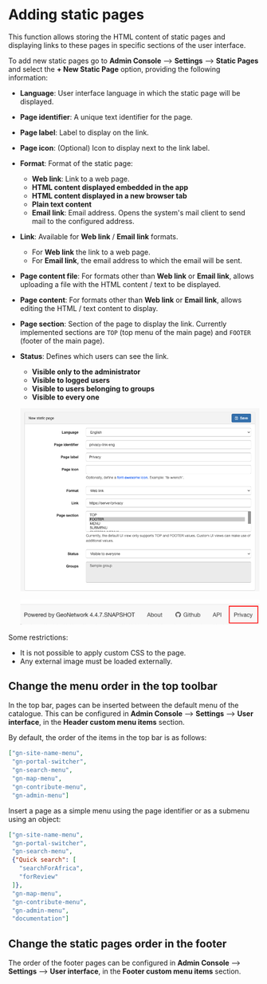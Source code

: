 # Adding static pages

This function allows storing the HTML content of static pages and displaying links to these pages in specific sections of the user interface. 

To add new static pages go to **Admin Console** -->  **Settings** -->  **Static Pages** and select the **+ New Static Page** option, providing the following information:

- **Language**: User interface language in which the static page will be displayed.
- **Page identifier**: A unique text identifier for the page.
- **Page label**: Label to display on the link.
- **Page icon**: (Optional) Icon to display next to the link label.
- **Format**: Format of the static page:

    - **Web link**: Link to a web page.
    - **HTML content displayed embedded in the app**
    - **HTML content displayed in a new browser tab**
    - **Plain text content**
    - **Email link**: Email address. Opens the system's mail client to send mail to the configured address.

- **Link**: Available for **Web link** / **Email link** formats.

    - For **Web link** the link to a web page.
    - For **Email link**, the email address to which the email will be sent.

- **Page content file**: For formats other than **Web link** or **Email link**, allows uploading a file with the HTML content / text to be displayed.

- **Page content**: For formats other than **Web link** or **Email link**, allows editing the HTML / text content to display.

- **Page section**: Section of the page to display the link. Currently implemented sections are `TOP` (top menu of the main page) and `FOOTER` (footer of the main page).

- **Status**: Defines which users can see the link.

    - **Visible only to the administrator**
    - **Visible to logged users**
    - **Visible to users belonging to groups**
    - **Visible to every one**

  ![](img/add-static-page.png)


  ![](img/static-page-footer.png)


Some restrictions:

-   It is not possible to apply custom CSS to the page.
-   Any external image must be loaded externally.

## Change the menu order in the top toolbar

In the top bar, pages can be inserted between the default menu of the catalogue. This can be configured in **Admin Console** -->  **Settings** -->  **User interface**, in the **Header custom menu items** section.

By default, the order of the items in the top bar is as follows:

``` json
["gn-site-name-menu",
 "gn-portal-switcher",
 "gn-search-menu",
 "gn-map-menu",
 "gn-contribute-menu",
 "gn-admin-menu"]
```

Insert a page as a simple menu using the page identifier or as a submenu using an object:

``` json
["gn-site-name-menu",
 "gn-portal-switcher",
 "gn-search-menu",
 {"Quick search": [
   "searchForAfrica",
   "forReview"
 ]},
 "gn-map-menu",
 "gn-contribute-menu",
 "gn-admin-menu",
 "documentation"]
```

## Change the static pages order in the footer

The order of the footer pages can be configured in **Admin Console** -->  **Settings** -->  **User interface**, in the **Footer custom menu items** section.

